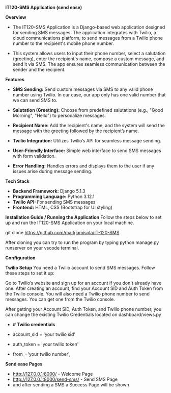 **IT120-SMS Application (send ease)**

**Overview**

- The IT120-SMS Application is a Django-based web application designed for sending SMS messages. The application integrates with Twilio, a cloud communications platform, to send messages from a Twilio phone number to the recipient's mobile phone number.

- This system allows users to input their phone number, select a salutation (greeting), enter the recipient's name, compose a custom message, and send it via SMS. The app ensures seamless communication between the sender and the recipient.

**Features**

- **SMS Sending:** Send custom messages via SMS to any valid phone number using Twilio. In our case, our app only has one valid number that we can send SMS to.

- **Salutation (Greeting):** Choose from predefined salutations (e.g., "Good Morning", "Hello") to personalize messages.

- **Recipient Name:** Add the recipient's name, and the system will send the message with the greeting followed by the recipient’s name.

- **Twilio Integration:** Utilizes Twilio’s API for seamless message sending.

- **User-Friendly Interface:** Simple web interface to send SMS messages with form validation.

- **Error Handling:** Handles errors and displays them to the user if any issues arise during message sending.

**Tech Stack**

- **Backend Framework:** Django 5.1.3
- **Programming Language:** Python 3.12.1
- **Twilio API:** For sending SMS messages
- **Frontend:** HTML, CSS (Bootstrap for UI styling)


**Installation Guide / Running the Application**
Follow the steps below to set up and run the IT120-SMS Application on your local machine.

git clone https://github.com/markjamisola/IT-120-SMS

After cloning you can try to run the program by typing 
python manage.py runserver on your vscode terminal.

**Configuration**

**Twilio Setup**
You need a Twilio account to send SMS messages. Follow these steps to set it up:

Go to Twilio’s website and sign up for an account if you don't already have one.
After creating an account, find your Account SID and Auth Token from the Twilio console.
You will also need a Twilio phone number to send messages. You can get one from the Twilio console.

After getting your Account SID, Auth Token, and Twilio phone number, you can change the existing Twilio Credentials located on dashboard/views.py 

- **# Twilio credentials**

- account_sid = 'your twilio sid'
- auth_token = 'your twilio token'
- from_='your twilio number',


**Send ease Pages**

- http://127.0.0.1:8000/ - Welcome Page
- http://127.0.0.1:8000/send-sms/ - Send SMS Page
- and after sending a SMS a Success Page will be shown
